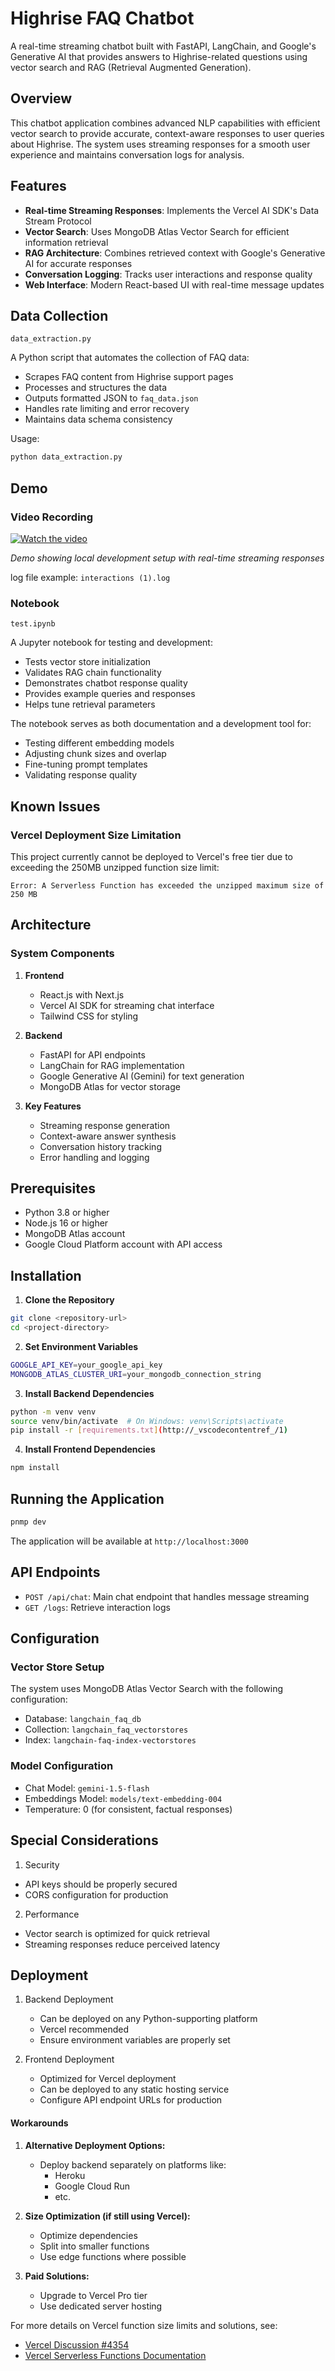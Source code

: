 # Highrise FAQ Chatbot

A real-time streaming chatbot built with FastAPI, LangChain, and Google's Generative AI that provides answers to Highrise-related questions using vector search and RAG (Retrieval Augmented Generation).

## Overview

This chatbot application combines advanced NLP capabilities with efficient vector search to provide accurate, context-aware responses to user queries about Highrise. The system uses streaming responses for a smooth user experience and maintains conversation logs for analysis.

## Features

- **Real-time Streaming Responses**: Implements the Vercel AI SDK's Data Stream Protocol
- **Vector Search**: Uses MongoDB Atlas Vector Search for efficient information retrieval
- **RAG Architecture**: Combines retrieved context with Google's Generative AI for accurate responses
- **Conversation Logging**: Tracks user interactions and response quality
- **Web Interface**: Modern React-based UI with real-time message updates

## Data Collection

`data_extraction.py`

A Python script that automates the collection of FAQ data:

- Scrapes FAQ content from Highrise support pages
- Processes and structures the data
- Outputs formatted JSON to `faq_data.json`
- Handles rate limiting and error recovery
- Maintains data schema consistency

Usage:

```bash
python data_extraction.py
```

## Demo

### Video Recording

[![Watch the video](https://img.youtube.com/vi/DzP6Z43PDPw/0.jpg)](https://youtu.be/DzP6Z43PDPw)

_Demo showing local development setup with real-time streaming responses_

log file example: `interactions (1).log`

### Notebook

`test.ipynb`

A Jupyter notebook for testing and development:

- Tests vector store initialization
- Validates RAG chain functionality
- Demonstrates chatbot response quality
- Provides example queries and responses
- Helps tune retrieval parameters

The notebook serves as both documentation and a development tool for:

- Testing different embedding models
- Adjusting chunk sizes and overlap
- Fine-tuning prompt templates
- Validating response quality

## Known Issues

### Vercel Deployment Size Limitation

This project currently cannot be deployed to Vercel's free tier due to exceeding the 250MB unzipped function size limit:

```
Error: A Serverless Function has exceeded the unzipped maximum size of 250 MB
```

## Architecture

### System Components

1. **Frontend**

   - React.js with Next.js
   - Vercel AI SDK for streaming chat interface
   - Tailwind CSS for styling

2. **Backend**

   - FastAPI for API endpoints
   - LangChain for RAG implementation
   - Google Generative AI (Gemini) for text generation
   - MongoDB Atlas for vector storage

3. **Key Features**
   - Streaming response generation
   - Context-aware answer synthesis
   - Conversation history tracking
   - Error handling and logging

## Prerequisites

- Python 3.8 or higher
- Node.js 16 or higher
- MongoDB Atlas account
- Google Cloud Platform account with API access

## Installation

1. **Clone the Repository**

```bash
git clone <repository-url>
cd <project-directory>
```

2. **Set Environment Variables**

```bash
GOOGLE_API_KEY=your_google_api_key
MONGODB_ATLAS_CLUSTER_URI=your_mongodb_connection_string
```

3. **Install Backend Dependencies**

```bash
python -m venv venv
source venv/bin/activate  # On Windows: venv\Scripts\activate
pip install -r [requirements.txt](http://_vscodecontentref_/1)
```

4. **Install Frontend Dependencies**

```bash
npm install
```

## Running the Application

```bash
pnmp dev
```

The application will be available at `http://localhost:3000`

## API Endpoints

- `POST /api/chat`: Main chat endpoint that handles message streaming
- `GET /logs`: Retrieve interaction logs

## Configuration

### Vector Store Setup

The system uses MongoDB Atlas Vector Search with the following configuration:

- Database: `langchain_faq_db`
- Collection: `langchain_faq_vectorstores`
- Index: `langchain-faq-index-vectorstores`

### Model Configuration

- Chat Model: `gemini-1.5-flash`
- Embeddings Model: `models/text-embedding-004`
- Temperature: 0 (for consistent, factual responses)

## Special Considerations

1. Security

- API keys should be properly secured
- CORS configuration for production

2. Performance

- Vector search is optimized for quick retrieval
- Streaming responses reduce perceived latency

## Deployment

1. Backend Deployment

   - Can be deployed on any Python-supporting platform
   - Vercel recommended
   - Ensure environment variables are properly set

2. Frontend Deployment

   - Optimized for Vercel deployment
   - Can be deployed to any static hosting service
   - Configure API endpoint URLs for production

#### Workarounds

1. **Alternative Deployment Options:**

   - Deploy backend separately on platforms like:
     - Heroku
     - Google Cloud Run
     - etc.

2. **Size Optimization (if still using Vercel):**

   - Optimize dependencies
   - Split into smaller functions
   - Use edge functions where possible

3. **Paid Solutions:**
   - Upgrade to Vercel Pro tier
   - Use dedicated server hosting

For more details on Vercel function size limits and solutions, see:

- [Vercel Discussion #4354](https://github.com/orgs/vercel/discussions/4354)
- [Vercel Serverless Functions Documentation](https://vercel.com/docs/functions/serverless-functions)

